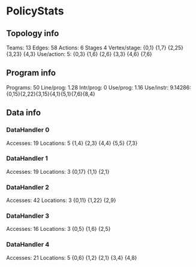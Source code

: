 # PolicyStats
## Topology info
Teams:		13
Edges:		58
Actions:	6
Stages		4
Vertex/stage:	{0,1} {1,7} {2,25} {3,23} {4,3} 
Use/action:	5: {0,3} {1,6} {2,6} {3,3} {4,6} {7,6} 

## Program info
Programs:	50
Line/prog:	1.28
Intr/prog:	0
Use/prog:	1.16
Use/instr:	9.14286: {0,15}{2,22}{3,15}{4,1}{5,1}{7,6}{8,4}

## Data info

### DataHandler 0
Accesses:	19
Locations:	5
{1,4} {2,3} {4,4} {5,5} {7,3} 

### DataHandler 1
Accesses:	19
Locations:	3
{0,17} {1,1} {2,1} 

### DataHandler 2
Accesses:	42
Locations:	3
{0,11} {1,22} {2,9} 

### DataHandler 3
Accesses:	16
Locations:	3
{0,5} {1,6} {2,5} 

### DataHandler 4
Accesses:	21
Locations:	5
{0,6} {1,2} {2,1} {3,4} {4,8} 